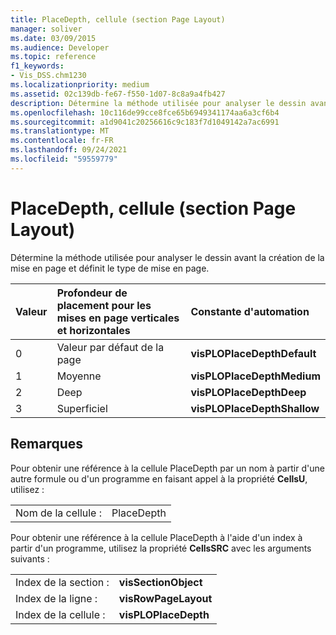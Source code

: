 ```yaml
---
title: PlaceDepth, cellule (section Page Layout)
manager: soliver
ms.date: 03/09/2015
ms.audience: Developer
ms.topic: reference
f1_keywords:
- Vis_DSS.chm1230
ms.localizationpriority: medium
ms.assetid: 02c139db-fe67-f550-1d07-8c8a9a4fb427
description: Détermine la méthode utilisée pour analyser le dessin avant la création de la mise en page et définit le type de mise en page.
ms.openlocfilehash: 10c116de99cce8fce65b6949341174aa6a3cf6b4
ms.sourcegitcommit: a1d9041c20256616c9c183f7d1049142a7ac6991
ms.translationtype: MT
ms.contentlocale: fr-FR
ms.lasthandoff: 09/24/2021
ms.locfileid: "59559779"
---
```

# <a name="placedepth-cell-page-layout-section"></a>PlaceDepth, cellule (section Page Layout)

Détermine la méthode utilisée pour analyser le dessin avant la création de la mise en page et définit le type de mise en page.
  
|**Valeur**|**Profondeur de placement pour les mises en page verticales et horizontales**|**Constante d'automation**|
|:-----|:-----|:-----|
| 0  <br/> | Valeur par défaut de la page  <br/> |**visPLOPlaceDepthDefault** <br/> |
| 1  <br/> | Moyenne  <br/> |**visPLOPlaceDepthMedium** <br/> |
| 2  <br/> | Deep  <br/> |**visPLOPlaceDepthDeep** <br/> |
| 3  <br/> | Superficiel  <br/> |**visPLOPlaceDepthShallow** <br/> |
   
## <a name="remarks"></a>Remarques

Pour obtenir une référence à la cellule PlaceDepth par un nom à partir d'une autre formule ou d'un programme en faisant appel à la propriété **CellsU**, utilisez : 
  
|||
|:-----|:-----|
| Nom de la cellule :  <br/> | PlaceDepth  <br/> |
   
Pour obtenir une référence à la cellule PlaceDepth à l'aide d'un index à partir d'un programme, utilisez la propriété **CellsSRC** avec les arguments suivants : 
  
|||
|:-----|:-----|
| Index de la section :  <br/> |**visSectionObject** <br/> |
| Index de la ligne :  <br/> |**visRowPageLayout** <br/> |
| Index de la cellule :  <br/> |**visPLOPlaceDepth** <br/> |
   

